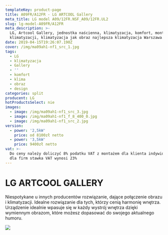 ```yaml
---
templateKey: product-page
title: A09FR/A12FR - LG ARTCOOL Gallery
meta_title: LG model A09/12FR.NSF_A09/12FR.UL2
slug: lg-model-A09FR/A12FR
meta_description: >-
  LG, Artcool Gallery, jednostka naścienna, klimatyzacja, komfort, montaż
  klimatyzacji, klimatyzacja jak obraz najlepsza klimatyzacja Warszawa.
date: 2019-04-15T19:26:07.190Z
cover: /img/ma09ah1-nf1_src_1.jpg
tags:
  - LG
  - klimatyzacja
  - Gallery
  - ''
  - komfort
  - klima
  - obraz
  - design
categories: split
producent: LG
hotProductsSelect: nie
images:
  - image: /img/ma09ah1-nf1_src_3.jpg
  - image: /img/ma09ah1-nf1_f_8_400_0.jpg
  - image: /img/ma09ah1-nf1_src_2.jpg
version:
  - power: '2,5kW'
    price: od 8100zł netto
  - power: '3,5kW'
    price: 9400zł netto
vat: >-
  Do ceny należy doliczyć 8% podatku VAT z montażem dla klienta indywidualnego,
  dla firm stawka VAT wynosi 23%
---
```

# LG ARTCOOL GALLERY

Niespotykane u innych producentów rozwiązanie, dające połączenie obrazu i klimatyzacji. Idealne rozwiązanie dla tych, którzy cenią harmonię wnętrza. Urządzenie idealnie wpasuje się w każdy wystrój wnętrza dzięki wymiennym obrazom, które możesz dopasować do swojego aktualnego humoru. 

![](/img/lggaleria1.jpg)
